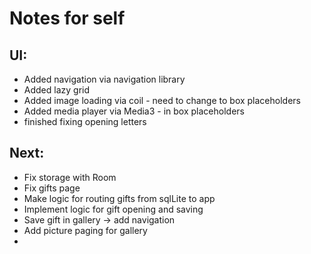 # Notes for self

## UI: 
* Added navigation via navigation library
* Added lazy grid 
* Added image loading via coil - need to change to box placeholders
* Added media player via Media3 - in box placeholders
* finished fixing opening letters

## Next:
* Fix storage with Room
* Fix gifts page
* Make logic for routing gifts from sqlLite to app
* Implement logic for gift opening and saving 
* Save gift in gallery -> add navigation 
* Add picture paging for gallery
* 